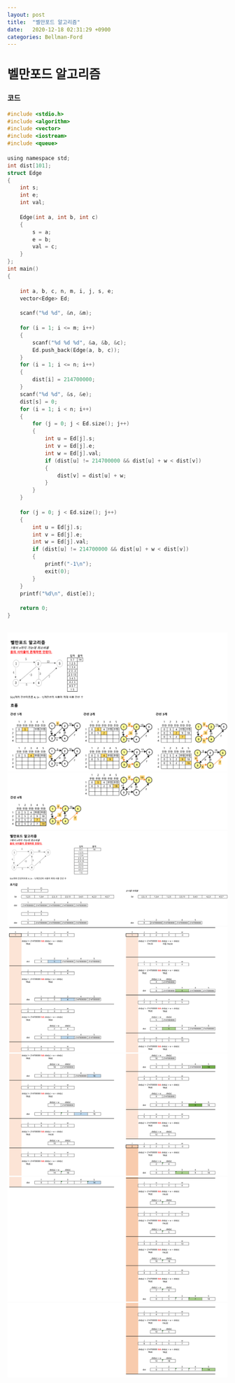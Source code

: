 ```yaml
---
layout: post
title:  "벨만포드 알고리즘"
date:   2020-12-18 02:31:29 +0900
categories: Bellman-Ford
---
```

# 벨만포드 알고리즘

### 코드

```c
#include <stdio.h>
#include <algorithm>
#include <vector>
#include <iostream>
#include <queue>

using namespace std;
int dist[101];
struct Edge
{
    int s;
    int e;
    int val;

    Edge(int a, int b, int c)
    {
        s = a;
        e = b;
        val = c;
    }
};
int main()
{

    int a, b, c, n, m, i, j, s, e;
    vector<Edge> Ed;

    scanf("%d %d", &n, &m);

    for (i = 1; i <= m; i++)
    {
        scanf("%d %d %d", &a, &b, &c);
        Ed.push_back(Edge(a, b, c));
    }
    for (i = 1; i <= n; i++)
    {
        dist[i] = 214700000;
    }
    scanf("%d %d", &s, &e);
    dist[s] = 0;
    for (i = 1; i < n; i++)
    {
        for (j = 0; j < Ed.size(); j++)
        {
            int u = Ed[j].s;
            int v = Ed[j].e;
            int w = Ed[j].val;
            if (dist[u] != 214700000 && dist[u] + w < dist[v])
            {
                dist[v] = dist[u] + w;
            }
        }
    }

    for (j = 0; j < Ed.size(); j++)
    {
        int u = Ed[j].s;
        int v = Ed[j].e;
        int w = Ed[j].val;
        if (dist[u] != 214700000 && dist[u] + w < dist[v])
        {
            printf("-1\n");
            exit(0);
        }
    }
    printf("%d\n", dist[e]);

    return 0;
}


```
<br/>


<img src="/public/img/81-1.png" style="zoom:52%;"  />
<br/>
<img src="/public/img/81-2.png" style="zoom:52%;"  />
<br/>
<img src="/public/img/81-3.png" style="zoom:52%;"  />
<br/>
<img src="/public/img/81-4.png" style="zoom:52%;"  />
<br/>
<img src="/public/img/81-5.png" style="zoom:52%;"  />
<br/>
<img src="/public/img/81-6.png" style="zoom:52%;"  />
<br/>
<img src="/public/img/81-7.png" style="zoom:52%;"  />
<br/>

